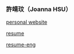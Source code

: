 ### 許靖玟（Joanna HSU）

[personal website](https://joannahsuu.github.io/portfolio/dist/index.html#/f)

[resume](https://github.com/joannahsuu/resume/blob/master/resume_cn.pdf)

[resume-eng](https://github.com/joannahsuu/resume/blob/master/resume_eng.pdf)
